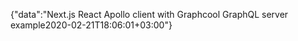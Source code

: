 {"data":"Next.js React Apollo client with Graphcool GraphQL server example2020-02-21T18:06:01+03:00"}
